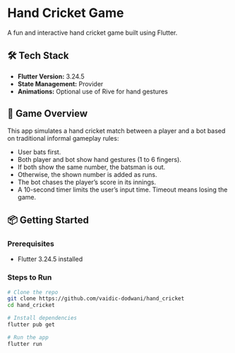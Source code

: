 # Hand Cricket Game

A fun and interactive hand cricket game built using Flutter.

## 🛠️ Tech Stack
- **Flutter Version:** 3.24.5
- **State Management:** Provider
- **Animations:** Optional use of Rive for hand gestures

## 🏏 Game Overview
This app simulates a hand cricket match between a player and a bot based on traditional informal gameplay rules:
- User bats first.
- Both player and bot show hand gestures (1 to 6 fingers).
- If both show the same number, the batsman is out.
- Otherwise, the shown number is added as runs.
- The bot chases the player’s score in its innings.
- A 10-second timer limits the user’s input time. Timeout means losing the game.


## 📦 Getting Started

### Prerequisites
- Flutter 3.24.5 installed

### Steps to Run
```bash
# Clone the repo
git clone https://github.com/vaidic-dodwani/hand_cricket
cd hand_cricket

# Install dependencies
flutter pub get

# Run the app
flutter run
